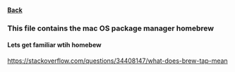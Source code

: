 #### [Back](README.md)

### This file contains the mac OS package manager homebrew
#### Lets get familiar wtih homebew

https://stackoverflow.com/questions/34408147/what-does-brew-tap-mean